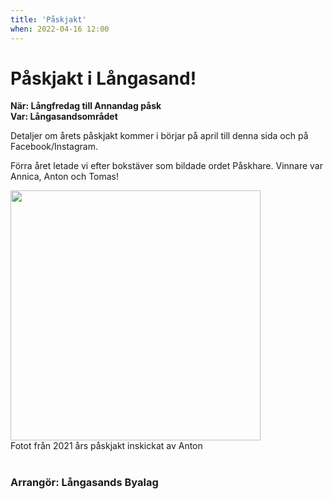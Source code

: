 ```yaml
---
title: 'Påskjakt'
when: 2022-04-16 12:00
---
```

# Påskjakt i Långasand!

<strong>När: Långfredag till Annandag påsk</strong><br>
<strong>Var: Långasandsområdet</strong>

Detaljer om årets påskjakt kommer i börjar på april till denna sida och på Facebook/Instagram.  

Förra året letade vi efter bokstäver som bildade ordet Påskhare. Vinnare var Annica, Anton och Tomas!  

<div class="full-width center">
    <img width="400" src="/assets/images/paskjakt_2021.jpg"/>
</div>
<div class="center">
    <span>Fotot från 2021 års påskjakt inskickat av Anton</span>
</div>

<br>

### Arrangör: Långasands Byalag
